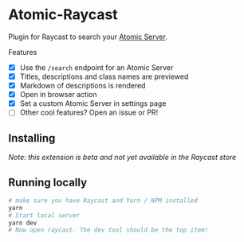 # Atomic-Raycast

Plugin for Raycast to search your [Atomic Server](https://github.com/joepio/atomic-data-rust/).

Features

- [x] Use the `/search` endpoint for an Atomic Server
- [x] Titles, descriptions and class names are previewed
- [x] Markdown of descriptions is rendered
- [x] Open in browser action
- [x] Set a custom Atomic Server in settings page
- [ ] Other cool features? Open an issue or PR!

## Installing

_Note: this extension is beta and not yet available in the Raycast store_

## Running locally

```sh
# make sure you have Raycast and Yarn / NPM installed
yarn
# Start local server
yarn dev
# Now open raycast. The dev tool should be the top item!
```
